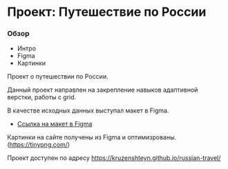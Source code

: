 # Проект: Путешествие по России

### Обзор

- Интро
- Figma
- Картинки

Проект о путешествии по России.

Данный проект направлен на закрепление навыков адаптивной верстки, работы с grid.

В качестве исходных данных выступал макет в Figma.

- [Ссылка на макет в Figma](https://www.figma.com/file/5S2WSbEFL6awjVWJ0NWL8Q/Sprint-3_-Russia-_-desktop-mobile?node-id=28503%3A0)

Картинки на сайте получены из Figma и оптимизрованы. (https://tinypng.com/)

Проект доступен по адресу https://kruzenshteyn.github.io/russian-travel/
